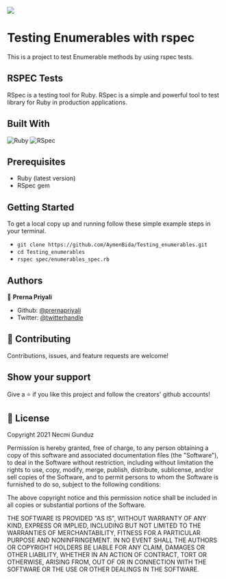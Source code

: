 ![](https://img.shields.io/badge/Microverse-blueviolet)

# Testing Enumerables with rspec

This is a project to test Enumerable methods by using rspec tests.
## RSPEC Tests
RSpec is a testing tool for Ruby. RSpec is a simple and powerful tool to test library for Ruby in production applications.
## Built With

![Ruby](https://img.shields.io/badge/ruby-%23CC342D.svg?&style=for-the-badge&logo=ruby&logoColor=white)
![RSpec](https://img.shields.io/badge/rspec-%23CC342D.svg?&style=for-the-badge&logo=ruby&logoColor=white)

## Prerequisites

- Ruby (latest version)
- RSpec gem

## Getting Started

To get a local copy up and running follow these simple example steps in your terminal.

- `git clone https://github.com/AymenBida/Testing_enumerables.git`
- `cd Testing_enumerables`
- `rspec spec/enumerables_spec.rb`
## Authors

👤 **Prerna Priyali**

- Github: [@prernapriyali](https://github.com/prernapriyali)
- Twitter: [@twitterhandle](https://twitter.com/prerna96440861)


## 🤝 Contributing

Contributions, issues, and feature requests are welcome!

## Show your support

Give a ⭐️ if you like this project and follow the creators' github accounts!

## 📝 License

Copyright 2021 Necmi Gunduz

Permission is hereby granted, free of charge, to any person obtaining a copy of this software and associated documentation files (the "Software"), to deal in the Software without restriction, including without limitation the rights to use, copy, modify, merge, publish, distribute, sublicense, and/or sell copies of the Software, and to permit persons to whom the Software is furnished to do so, subject to the following conditions:

The above copyright notice and this permission notice shall be included in all copies or substantial portions of the Software.

THE SOFTWARE IS PROVIDED "AS IS", WITHOUT WARRANTY OF ANY KIND, EXPRESS OR IMPLIED, INCLUDING BUT NOT LIMITED TO THE WARRANTIES OF MERCHANTABILITY, FITNESS FOR A PARTICULAR PURPOSE AND NONINFRINGEMENT. IN NO EVENT SHALL THE AUTHORS OR COPYRIGHT HOLDERS BE LIABLE FOR ANY CLAIM, DAMAGES OR OTHER LIABILITY, WHETHER IN AN ACTION OF CONTRACT, TORT OR OTHERWISE, ARISING FROM, OUT OF OR IN CONNECTION WITH THE SOFTWARE OR THE USE OR OTHER DEALINGS IN THE SOFTWARE.
